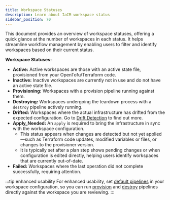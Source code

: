 ```yaml
---
title: Workspace Statuses
description: Learn about IaCM workspace status
sidebar_position: 70
---
```



This document provides an overview of workspace statuses, offering a quick glance at the number of workspaces in each status. It helps streamline workflow management by enabling users to filter and identify workspaces based on their current status.

**Workspace Statuses:**
- **Active:** Active workspaces are those with an active state file, provisioned from your OpenTofu/Terraform code.
- **Inactive:** Inactive workspaces are currently not in use and do not have an active state file.
- **Provisioning:** Workspaces with a provision pipeline running against them.
- **Destroying:** Workspaces undergoing the teardown process with a `destroy` pipeline actively running.
- **Drifted:** Workspaces where the actual infrastructure has drifted from the expected configuration. Go to [Drift Detection](/docs/infra-as-code-management/pipelines/operations/drift-detection) to find out more.
- **Apply_Needed:** An `apply` is required to bring the infrastructure in sync with the workspace configuration. 
    - This status appears when changes are detected but not yet applied—such as Terraform code updates, modified variables or files, or changes to the provisioner version. 
    - It is typically set after a plan step shows pending changes or when configuration is edited directly, helping users identify workspaces that are currently out-of-date.
- **Failed:** Workspaces where the last operation did not complete successfully, requiring attention.

<!-- Tango/Interactive guide -->
<DocVideo src="https://app.tango.us/app/embed/1b445b45-6085-4964-a8c4-ab5c883f0a98?skipCover=false&defaultListView=false&skipBranding=false&makeViewOnly=true&hideAuthorAndDetails=true" title="Harness IaCM Workspace Status'" />

:::tip enhanced usability
For enhanced usability, set [default pipelines](/docs/infra-as-code-management/pipelines/default-pipelines) in your workspace configuration, so you can run [provision](/docs/infra-as-code-management/workspaces/provision-workspace) and [destroy](/docs/infra-as-code-management/pipelines/operations/destroy-workspaces) pipelines directly against the workspace you are reviewing. 
:::